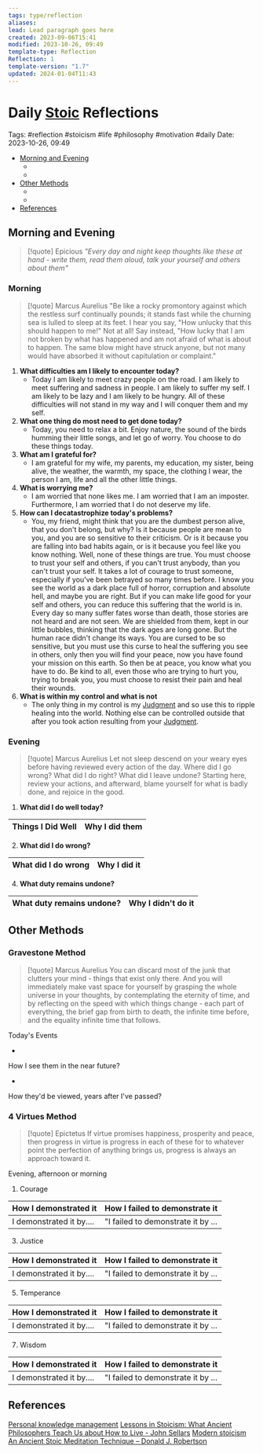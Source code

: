 ```yaml
---
tags: type/reflection
aliases: 
lead: Lead paragraph goes here
created: 2023-09-06T15:41
modified: 2023-10-26, 09:49
template-type: Reflection
Reflection: 1
template-version: "1.7"
updated: 2024-01-04T11:43
---
```



# Daily [Stoic](../SLIP-BOX/Stoicism.md) Reflections

Tags:  #reflection #stoicism #life #philosophy #motivation #daily 
Date: 2023-10-26, 09:49

- [Morning and Evening](#Morning%20and%20Evening)
	- [](#Morning%20and%20Evening#Morning%20and%20Evening#Morning|Morning)
	- [](#Morning%20and%20Evening#Morning%20and%20Evening#Evening|Evening)
- [Other Methods](#Other%20Methods)
	- [](#Other%20Methods#Other%20Methods#Gravestone%20Method|Gravestone%20Method)
	- [](#Other%20Methods#Other%20Methods#4%20Virtues%20Method|4%20Virtues%20Method)
- [References](#References)


## Morning and Evening

> [!quote] Epicious 
> _"Every day and night keep thoughts like these at hand - write them, read them aloud, talk your yourself and others about them"_

### Morning

> [!quote] Marcus Aurelius
> "Be like a rocky promontory against which the restless surf continually pounds; it stands fast while the churning sea is lulled to sleep at its feet. I hear you say, "How unlucky that this should happen to me!" Not at all! Say instead, "How lucky that I am not broken by what has happened and am not afraid of what is about to happen. The same blow might have struck anyone, but not many would have absorbed it without capitulation or complaint."

1. **What difficulties am I likely to encounter today?**
	- Today I am likely to meet crazy people on the road. I am likely to meet suffering and sadness in people. I am likely to suffer my self. I am likely to be lazy and I am likely to be hungry. All of these difficulties will not stand in my way and I will conquer them and my self. 
2. **What one thing do most need to get done today?**
	- Today, you need to relax a bit. Enjoy nature, the sound of the birds humming their little songs, and let go of worry. You choose to do these things today.  
1. **What am I grateful for?**
	- I am grateful for my wife, my parents, my education, my sister, being alive, the weather, the warmth, my space, the clothing I wear, the person I am, life and all the other little things.
2. **What is worrying me?**
	- I am worried that none likes me. I am worried that I am an imposter. Furthermore, I am worried that I do not deserve my life. 
3. **How can I decatastrophize today's problems?**
	- You, my friend, might think that you are the dumbest person alive, that you don't belong, but why? Is it because people are mean to you, and you are so sensitive to their criticism. Or is it because you are falling into bad habits again, or is it because you feel like you know nothing. Well, none of these things are true. You must choose to trust your self and others, if you can't trust anybody, than you can't trust your self. It takes a lot of courage to trust someone, especially if you've been betrayed so many times before. I know you see the world as a dark place full of horror, corruption and absolute hell, and maybe you are right. But if you can make life good for your self and others, you can reduce this suffering that the world is in. Every day so many suffer fates worse than death, those stories are not heard and are not seen. We are shielded from them, kept in our little bubbles, thinking that the dark ages are long gone. But the human race didn't change its ways. You are cursed to be so sensitive, but you must use this curse to heal the suffering you see in others, only then you will find your peace, now you have found your mission on this earth. So then be at peace, you know what you have to do. Be kind to all, even those who are trying to hurt you, trying to break you, you must choose to resist their pain and heal their wounds. 
4. **What is within my control and what is not**
	- The only thing in my control is my [Judgment](../SLIP-BOX/Control%20Over%20Judgment.md) and so use this to ripple healing into the world. Nothing else can be controlled outside that after you took action resulting from your [Judgment](../SLIP-BOX/Control%20Over%20Judgment.md).

### Evening

> [!quote] Marcus Aurelius
> Let not sleep descend on your weary eyes before having reviewed every action of the day. Where did I go wrong? What did I do right? What did I leave undone? Starting here, review your actions, and afterward, blame yourself for what is badly done, and rejoice in the good.

1. **What did I do well today?**

| Things I Did Well | Why I did them |
| ------------------- | ---------------- |

2. **What did I do wrong?**

| What did I do wrong | Why I did it |
| ------------------- | ---------------- |

4. **What duty remains undone?**

| What duty remains undone? | Why I didn't do it |
| ------------------- | ---------------- |

## Other Methods

### Gravestone Method

> [!quote] Marcus Aurelius
> You can discard most of the junk that clutters your mind - things that exist only there. And you will immediately make vast space for yourself by grasping the whole universe in your thoughts, by contemplating the eternity of time, and by reflecting on the speed with which things change - each part of everything, the brief gap from birth to death, the infinite time before, and the equality infinite time that follows. 

Today's Events 

-

How I see them in the near future? 

-

How they'd be viewed, years after I've passed?

### 4 Virtues Method

> [!quote] Epictetus 
> If virtue promises happiness, prosperity and peace, then progress in virtue is progress in each of these for to whatever point the perfection of anything brings us, progress is always an approach toward it.

Evening, afternoon or morning

1. Courage 

| How I demonstrated it  | How I failed to demonstrate it |
| ------------------- | ---------------- |
| I demonstrated it by....                 | "I failed to demonstrate it by ...              |

3. Justice

| How I demonstrated it  | How I failed to demonstrate it |
| ------------------- | ---------------- |
| I demonstrated it by....                 | "I failed to demonstrate it by ...             

5. Temperance

| How I demonstrated it  | How I failed to demonstrate it |
| ------------------- | ---------------- |
| I demonstrated it by....                 | "I failed to demonstrate it by ...             

7. Wisdom

| How I demonstrated it  | How I failed to demonstrate it |
| ------------------- | ---------------- |
| I demonstrated it by....                 | "I failed to demonstrate it by ...             

## References

[Personal knowledge management](Personal%20knowledge%20management.md)
[Lessons in Stoicism: What Ancient Philosophers Teach Us about How to Live - John Sellars](https://books.google.cz/books/about/Lessons_in_Stoicism.html?id=ky84zQEACAAJ&redir_esc=y)
[Modern stoicism](https://modernstoicism.com/)
[An Ancient Stoic Meditation Technique – Donald J. Robertson](https://donaldrobertson.name/2017/03/22/an-ancient-stoic-meditation-technique/)


